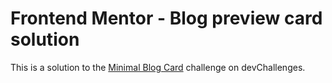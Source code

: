 # Frontend Mentor - Blog preview card solution

This is a solution to the [Minimal Blog Card](https://devchallenges.io/challenge/minimal-blog-card) challenge on devChallenges.
